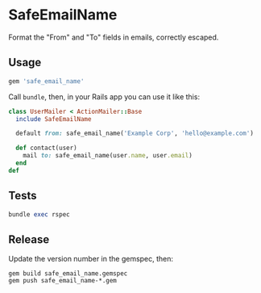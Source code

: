 SafeEmailName
=============

Format the "From" and "To" fields in emails, correctly escaped.

Usage
-----

```rb
gem 'safe_email_name'
```

Call `bundle`, then, in your Rails app you can use it like this:

```rb
class UserMailer < ActionMailer::Base
  include SafeEmailName

  default from: safe_email_name('Example Corp', 'hello@example.com')

  def contact(user)
    mail to: safe_email_name(user.name, user.email)
  end
def
```


Tests
-----

```rb
bundle exec rspec
```


Release
-------

Update the version number in the gemspec, then:

```
gem build safe_email_name.gemspec
gem push safe_email_name-*.gem
```
